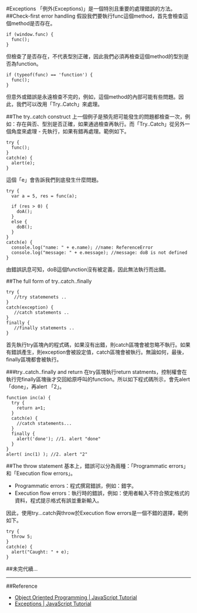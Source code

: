 #Exceptions
「例外(Exceptions)」是一個特別且重要的處理錯誤的方法。
##Check-first error handling
假設我們要執行func這個method，首先會檢查這個method是否存在。

	if (window.func) {
	  func();
	}

但檢查了是否存在，不代表型別正確，因此我們必須再檢查這個method的型別是否為function。
	
	if (typeof(func) == 'function') {
	  func();
	}

但意外或錯誤是永遠檢查不完的，例如，這個method的內部可能有些問題。因此，我們可以改用「Try..Catch」來處理。

##The try..catch construct
上一個例子是預先把可能發生的問題都檢查一次，例如：存在與否、型別是否正確，如果通過檢查再執行。而「Try..Catch」從另外一個角度來處理 - 先執行，如果有錯再處理。範例如下。

	try {
	  func();
	} 
	catch(e) {
	  alert(e);
	}

這個「e」會告訴我們到底發生什麼問題。

	try {
	  var a = 5, res = func(a);
	
	  if (res > 0) {
	    doA();
	  }
	  else {
	    doB();
	  }
	} 
	catch(e) {
	  console.log("name: " + e.name); //name: ReferenceError
	  console.log("message: " + e.message); //message: doB is not defined
	}

由錯誤訊息可知，doB這個function沒有被定義，因此無法執行而出錯。

##The full form of try..catch..finally

	try {
	   //try statemenets ..
	} 
	catch(exception) {
	   //catch statements ..
	} 
	finally {
	   //finally statements ..
	}

首先執行try區塊內的程式碼，如果沒有出錯，則catch區塊會被忽略不執行。如果有錯誤產生，則exception會被設定值，catch區塊會被執行。無論如何，最後，finally區塊都會被執行。

###try..catch..finally and return
在try區塊執行return statments，控制權會在執行完finally區塊後才交回給原呼叫的function。所以如下程式碼所示，會先alert 「done」，再alert 「2」。

	function inc(a) {
	  try {
	    return a+1;
	  } 
	  catch(e) {
	    //catch statements...
	  } 
	  finally {
	    alert('done'); //1. alert "done"
	  }
	}
	alert( inc(1) ); //2. alert "2"

##The throw statement
基本上，錯誤可以分為兩種：「Programmatic errors」和「Execution flow errors」。

- Programmatic errors：程式撰寫錯誤，例如：錯字。
- Execution flow errors：執行時的錯誤，例如：使用者輸入不符合預定格式的資料，程式提示格式有誤並重新輸入。

因此，使用try...catch與throw於Execution flow errors是一個不錯的選擇，範例如下。

	try {
	  throw 5;
	} 
	catch(e) {
	  alert("Caught: " + e);
	}

<!--
###A validator example
###Changes in the usage pattern
###Comparison
##Exception analysis and rethrow
##Summary
「」
-->

##未完代續...

---
##Reference
- [Object Oriented Programming | JavaScript Tutorial](http://javascript.info/tutorial/object-oriented-programming)
- [Exceptions | JavaScript Tutorial](http://javascript.info/tutorial/exceptions)

<!--
##Agenda
- Check-first error handling
- The try..catch construct
	- Obtaining the stack
- The full form of try..catch..finally
	- try..catch..finally and return
- The throw statement
	- A validator example
	- Changes in the usage pattern
	- Comparison
- Exception analysis and rethrow
- Summary
-->